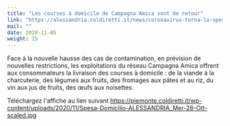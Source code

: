 ```yaml
---
title: "Les courses à domicile de Campagna Amica sont de retour"
link: "https://alessandria.coldiretti.it/news/coronavirus-torna-la-spesa-a-domicilio-con-campagna-amica/"
mail: ""
date: 2020-11-05
weight: 15
---
```


Face à la nouvelle hausse des cas de contamination, en prévision de nouvelles restrictions, les exploitations du réseau Campagna Amica offrent aux consommateurs la livraison des courses à domicile : de la viande à la charcuterie, des légumes aux fruits, des fromages aux pâtes et au riz, du vin aux jus de fruits, des œufs aux noisettes.

Téléchargez l'affiche au lien suivant https://piemonte.coldiretti.it/wp-content/uploads/2020/11/Spesa-Domicilio-ALESSANDRIA_Mer-28-Ott-scaled.jpg